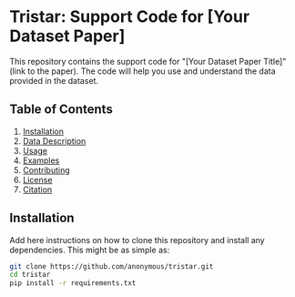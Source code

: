# Tristar: Support Code for [Your Dataset Paper]

This repository contains the support code for "[Your Dataset Paper Title]" (link to the paper). The code will help you use and understand the data provided in the dataset.

## Table of Contents
1. [Installation](#installation)
2. [Data Description](#data-description)
3. [Usage](#usage)
4. [Examples](#examples)
5. [Contributing](#contributing)
6. [License](#license)
7. [Citation](#citation)

## Installation

Add here instructions on how to clone this repository and install any dependencies. This might be as simple as:

```bash
git clone https://github.com/anonymous/tristar.git
cd tristar
pip install -r requirements.txt
```
